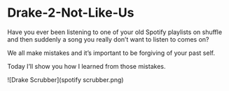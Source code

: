 # Drake-2-Not-Like-Us

Have you ever been listening to one of your old Spotify playlists on shuffle and then suddenly a song you really don’t want to listen to comes on? 

We all make mistakes and it’s important to be forgiving of your past self. 

Today I’ll show you how I learned from those mistakes.

![Drake Scrubber](spotify scrubber.png)


